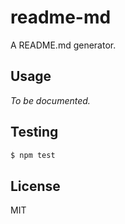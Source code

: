 readme-md
=========
A README.md generator.

Usage
-----
_To be documented._

Testing
-------
```sh
$ npm test
```

License
-------
MIT

